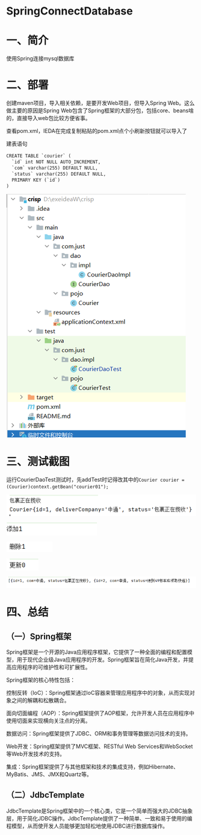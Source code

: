 # SpringConnectDatabase

# 一、简介

使用Spring连接mysql数据库

# 二、部署

创建maven项目，导入相关依赖，是要开发Web项目，但导入Spring Web。这么做主要的原因是Spring Web包含了Spring框架的大部分包，包括core、beans啥的，直接导入web包比较方便省事。

查看pom.xml，IEDA在完成复制粘贴的pom.xml点个小刷新按钮就可以导入了

建表语句

```
CREATE TABLE `courier` (
  `id` int NOT NULL AUTO_INCREMENT,
  `com` varchar(255) DEFAULT NULL,
  `status` varchar(255) DEFAULT NULL,
  PRIMARY KEY (`id`)
)
```

![部署](deploy.png)


# 三、测试截图

运行CourierDaoTest测试时，先addTest时记得改其中的```Courier courier = (Courier)context.getBean("courier01");```

![测试](courierTest.png)

![测试](addTest.png)

![测试](delTest.png)

![测试](updateTest.png)

![测试](listTest.png)

# 四、总结

## （一）Spring框架

Spring框架是一个开源的Java应用程序框架，它提供了一种全面的编程和配置模型，用于现代企业级Java应用程序的开发。Spring框架旨在简化Java开发，并提高应用程序的可维护性和可扩展性。

Spring框架的核心特性包括：

控制反转（IoC）：Spring框架通过IoC容器来管理应用程序中的对象，从而实现对象之间的解耦和松散耦合。

面向切面编程（AOP）：Spring框架提供了AOP框架，允许开发人员在应用程序中使用切面来实现横向关注点的分离。

数据访问：Spring框架提供了JDBC、ORM和事务管理等数据访问技术的支持。

Web开发：Spring框架提供了MVC框架、RESTful Web Services和WebSocket等Web开发技术的支持。

集成：Spring框架提供了与其他框架和技术的集成支持，例如Hibernate、MyBatis、JMS、JMX和Quartz等。

## （二）JdbcTemplate

JdbcTemplate是Spring框架中的一个核心类，它是一个简单而强大的JDBC抽象层，用于简化JDBC操作。JdbcTemplate提供了一种简单、一致和易于使用的编程模型，从而使开发人员能够更加轻松地使用JDBC进行数据库操作。


